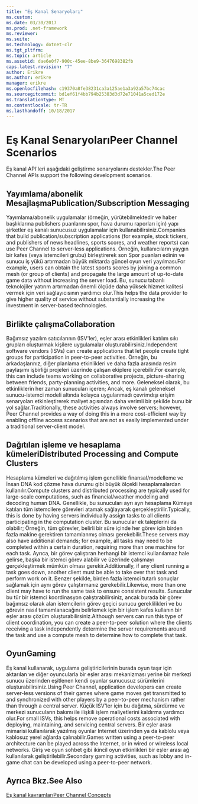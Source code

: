 ```yaml
---
title: "Eş Kanal Senaryoları"
ms.custom: 
ms.date: 03/30/2017
ms.prod: .net-framework
ms.reviewer: 
ms.suite: 
ms.technology: dotnet-clr
ms.tgt_pltfrm: 
ms.topic: article
ms.assetid: dae6e0f7-900c-45ee-8be9-3647698382fb
caps.latest.revision: "7"
author: Erikre
ms.author: erikre
manager: erikre
ms.openlocfilehash: c19370a8fe38231ca3a125ae1a3a92a57bc74cac
ms.sourcegitcommit: bd1ef61f4bb794b25383d3d72e71041a5ced172e
ms.translationtype: MT
ms.contentlocale: tr-TR
ms.lasthandoff: 10/18/2017
---
```

# <a name="peer-channel-scenarios"></a><span data-ttu-id="40d45-102">Eş Kanal Senaryoları</span><span class="sxs-lookup"><span data-stu-id="40d45-102">Peer Channel Scenarios</span></span>
<span data-ttu-id="40d45-103">Eş kanal API'leri aşağıdaki geliştirme senaryolarını destekler.</span><span class="sxs-lookup"><span data-stu-id="40d45-103">The Peer Channel APIs support the following development scenarios.</span></span>  
  
## <a name="publicationsubscription-messaging"></a><span data-ttu-id="40d45-104">Yayımlama/abonelik Mesajlaşma</span><span class="sxs-lookup"><span data-stu-id="40d45-104">Publication/Subscription Messaging</span></span>  
 <span data-ttu-id="40d45-105">Yayımlama/abonelik uygulamalar (örneğin, yürütebilmektedir ve haber başlıklarına publishers puanlarını spor, hava durumu raporları için) yapı şirketler eş kanalı sunucusuz uygulamalar için kullanabilirsiniz.</span><span class="sxs-lookup"><span data-stu-id="40d45-105">Companies that build publication/subscription applications (for example, stock tickers, and publishers of news headlines, sports scores, and weather reports) can use Peer Channel to server-less applications.</span></span> <span data-ttu-id="40d45-106">Örneğin, kullanıcıların yaygın bir kafes (veya istemcileri grubu) birleştirerek son Spor puanları edinin ve sunucu iş yükü artırmadan büyük miktarda güncel oyun veri yayılması.</span><span class="sxs-lookup"><span data-stu-id="40d45-106">For example, users can obtain the latest sports scores by joining a common mesh (or group of clients) and propagate the large amount of up-to-date game data without increasing the server load.</span></span> <span data-ttu-id="40d45-107">Bu, sunucu tabanlı teknolojiler yatırım artırmadan önemli ölçüde daha yüksek hizmet kalitesi vermek için veri sağlayıcısının yardımcı olur.</span><span class="sxs-lookup"><span data-stu-id="40d45-107">This helps the data provider to give higher quality of service without substantially increasing the investment in server-based technologies.</span></span>  
  
## <a name="collaboration"></a><span data-ttu-id="40d45-108">Birlikte çalışma</span><span class="sxs-lookup"><span data-stu-id="40d45-108">Collaboration</span></span>  
 <span data-ttu-id="40d45-109">Bağımsız yazılım satıcılarının (ISV'ler), eşler arası etkinlikleri katılım sıkı grupları oluşturmak kişilere uygulamalar oluşturabilirsiniz.</span><span class="sxs-lookup"><span data-stu-id="40d45-109">Independent software vendors (ISVs) can create applications that let people create tight groups for participation in peer-to-peer activities.</span></span> <span data-ttu-id="40d45-110">Örneğin, bu arkadaşlarınız, diğer planlama etkinlikleri ve daha fazla arasında resim paylaşımı işbirliği projeleri üzerinde çalışan ekiplere içerebilir.</span><span class="sxs-lookup"><span data-stu-id="40d45-110">For example, this can include teams working on collaborative projects, picture-sharing between friends, party-planning activities, and more.</span></span> <span data-ttu-id="40d45-111">Geleneksel olarak, bu etkinliklerin her zaman sunucuları içeren; Ancak, eş kanalı geleneksel sunucu-istemci modeli altında kolayca uygulanmadı çevrimdışı erişim senaryoları etkinleştirerek maliyet açısından daha verimli bir şekilde bunu bir yol sağlar.</span><span class="sxs-lookup"><span data-stu-id="40d45-111">Traditionally, these activities always involve servers; however, Peer Channel provides a way of doing this in a more cost-efficient way by enabling offline access scenarios that are not as easily implemented under a traditional server-client model.</span></span>  
  
## <a name="distributed-processing-and-compute-clusters"></a><span data-ttu-id="40d45-112">Dağıtılan işleme ve hesaplama kümeleri</span><span class="sxs-lookup"><span data-stu-id="40d45-112">Distributed Processing and Compute Clusters</span></span>  
 <span data-ttu-id="40d45-113">Hesaplama kümeleri ve dağıtılmış işlem genellikle finansal/modelleme ve İnsan DNA kod çözme hava durumu gibi büyük ölçekli hesaplamalardan kullanılır.</span><span class="sxs-lookup"><span data-stu-id="40d45-113">Compute clusters and distributed processing are typically used for large-scale computations, such as financial/weather modeling and decoding human DNA.</span></span> <span data-ttu-id="40d45-114">Genellikle, bu sunucuları ayrı ayrı hesaplama Kümeye katılan tüm istemcilere görevleri atamak sağlayarak gerçekleştirilir.</span><span class="sxs-lookup"><span data-stu-id="40d45-114">Typically, this is done by having servers individually assign tasks to all clients participating in the computation cluster.</span></span> <span data-ttu-id="40d45-115">Bu sunucular ek taleplerini da olabilir; Örneğin, tüm görevler, belirli bir süre içinde her görev için birden fazla makine gerektiren tamamlanmış olması gerekebilir.</span><span class="sxs-lookup"><span data-stu-id="40d45-115">These servers may also have additional demands; for example, all tasks may need to be completed within a certain duration, requiring more than one machine for each task.</span></span> <span data-ttu-id="40d45-116">Ayrıca, bir görev çalıştıran herhangi bir istemci kullanılamaz hale gelirse, başka bir istemci görev alabilir ve üzerinde çalışmayı gerçekleştirmek mümkün olması gerekir.</span><span class="sxs-lookup"><span data-stu-id="40d45-116">Additionally, if any client running a task goes down, another client must be able to take over that task and perform work on it.</span></span> <span data-ttu-id="40d45-117">Benzer şekilde, birden fazla istemci tutarlı sonuçlar sağlamak için aynı görev çalıştırmanız gerekebilir.</span><span class="sxs-lookup"><span data-stu-id="40d45-117">Likewise, more than one client may have to run the same task to ensure consistent results.</span></span> <span data-ttu-id="40d45-118">Sunucular bu tür bir istemci koordinasyon çalıştırabilirsiniz, ancak burada bir görev bağımsız olarak alan istemcilerin görev geçici sunucu gereklilikleri ve bu görevin nasıl tamamlanacağını belirlemek için bir işlem kafes kullanın bir eşler arası çözüm oluşturabilirsiniz.</span><span class="sxs-lookup"><span data-stu-id="40d45-118">Although servers can run this type of client coordination, you can create a peer-to-peer solution where the clients receiving a task independently determine the server requirements around the task and use a compute mesh to determine how to complete that task.</span></span>  
  
## <a name="gaming"></a><span data-ttu-id="40d45-119">Oyun</span><span class="sxs-lookup"><span data-stu-id="40d45-119">Gaming</span></span>  
 <span data-ttu-id="40d45-120">Eş kanal kullanarak, uygulama geliştiricilerinin burada oyun taşır için aktarılan ve diğer oyuncularla bir eşler arası mekanizması yerine bir merkezi sunucu üzerinden eşitlenen kendi oyunlar sunucusuz sürümlerini oluşturabilirsiniz.</span><span class="sxs-lookup"><span data-stu-id="40d45-120">Using Peer Channel, application developers can create server-less versions of their games where game moves get transmitted to and synchronized with other players by a peer-to-peer mechanism rather than through a central server.</span></span> <span data-ttu-id="40d45-121">Küçük ISV'ler için bu dağıtma, sürdürme ve merkezi sunucuların bakımı ile ilişkili işlem maliyetlerini kaldırma yardımcı olur.</span><span class="sxs-lookup"><span data-stu-id="40d45-121">For small ISVs, this helps remove operational costs associated with deploying, maintaining, and servicing central servers.</span></span> <span data-ttu-id="40d45-122">Bir eşler arası mimarisi kullanılarak yazılmış oyunlar Internet üzerinden ya da kablolu veya kablosuz yerel ağlarda çalınabilir.</span><span class="sxs-lookup"><span data-stu-id="40d45-122">Games written using a peer-to-peer architecture can be played across the Internet, or in wired or wireless local networks.</span></span> <span data-ttu-id="40d45-123">Giriş ve oyun sohbet gibi ikincil oyun etkinlikleri bir eşler arası ağ kullanılarak geliştirilebilir.</span><span class="sxs-lookup"><span data-stu-id="40d45-123">Secondary gaming activities, such as lobby and in-game chat can be developed using a peer-to-peer network.</span></span>  
  
## <a name="see-also"></a><span data-ttu-id="40d45-124">Ayrıca Bkz.</span><span class="sxs-lookup"><span data-stu-id="40d45-124">See Also</span></span>  
 [<span data-ttu-id="40d45-125">Eş kanal kavramları</span><span class="sxs-lookup"><span data-stu-id="40d45-125">Peer Channel Concepts</span></span>](../../../../docs/framework/wcf/feature-details/peer-channel-concepts.md)
